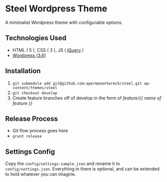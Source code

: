 # Steel Wordpress Theme

A minimalist Wordpress theme with configurable options.

## Technologies Used
- HTML ( 5 ), CSS ( 3 ), JS ( [jQuery](http://jquery.com/download/) )
- [Wordpress (3.6)](http://wordpress.org/latest.zip)

## Installation

1. `git submodule add git@github.com:apermanentwreck/steel.git wp-content/themes/steel`
2. `git checkout develop`
3. Create feature branches off of develop in the form of _feature/{{ name of feature }}_

## Release Process

- Git flow process goes here
- `grunt release`

## Settings Config

Copy the `config/settings-sample.json` and rename it to `config/settings.json`.
Everything in there is optional, and can be extended to hold whatever you can imagine.
